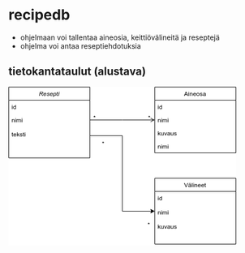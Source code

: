 # recipedb
- ohjelmaan voi tallentaa aineosia, keittiövälineitä ja reseptejä
- ohjelma voi antaa reseptiehdotuksia 

## tietokantataulut (alustava)
![tables](documentation/tables.png?raw=true)

